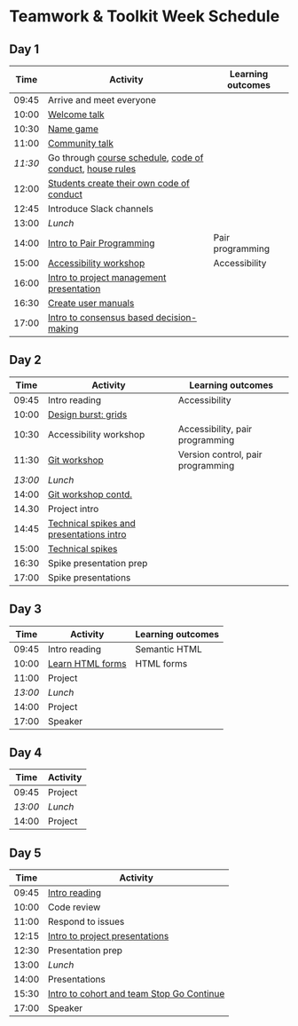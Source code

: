 # Teamwork & Toolkit Week Schedule

## Day 1

| Time    | Activity                                                                                                                                                                                                                                                                                                                                | Learning outcomes |
| ------- | --------------------------------------------------------------------------------------------------------------------------------------------------------------------------------------------------------------------------------------------------------------------------------------------------------------------------------------- | ----------------- |
| 09:45   | Arrive and meet everyone                                                                                                                                                                                                                                                                                                                |                   |
| 10:00   | [Welcome talk](http://facresources.com/slides/students-day-1-talk#/)                                                                                                                                                                                                                                                                    |                   |
| 10:30   | [Name game](https://github.com/foundersandcoders/master-reference/blob/master/coursebook/week-1/resources/name-game.md)                                                                                                                                                                                                                 |                   |
| 11:00   | [Community talk](https://facresources.com/slides/community-talk#/)                                                                                                                                                                                                                                                                      |                   |
| _11:30_ | Go through [course schedule](https://github.com/foundersandcoders/master-reference/tree/master/coursebook), [code of conduct](https://github.com/foundersandcoders/master-reference/blob/master/code-of-conduct.md), [house rules](https://github.com/foundersandcoders/master-reference/blob/master/coursebook/general/house-rules.md) |                   |
| 12:00   | [Students create their own code of conduct](https://github.com/foundersandcoders/master-reference/blob/master/coursebook/week-1/cohort-code-of-conduct.md)                                                                                                                                                                              |
| 12:45   | Introduce Slack channels                                                                                                                                                                                                                                                                                                                |                   |
| 13:00   | _Lunch_                                                                                                                                                                                                                                                                                                                                 |                   |
| 14:00   | [Intro to Pair Programming](https://github.com/foundersandcoders/master-reference/blob/master/coursebook/week-1/pair-programming.md)                                                                                                                                                                                                    | Pair programming  |
| 15:00   | [Accessibility workshop](https://github.com/foundersandcoders/web-accessibility/blob/master/putting-yourself-in-someone-elses-shoes.md)                                                                                                                                                                                                 | Accessibility     |
| 16:00   | [Intro to project management presentation](https://hackmd.io/@sofer/S1wGfV2M8#/)                                                                                                                                                                                                                                                        |                   | Project management |
| 16:30   | [Create user manuals](https://github.com/foundersandcoders/master-reference/blob/master/coursebook/general/user-manuals/ISSUE_TEMPLATE.md)                                                                                                                                                                                              |                   |
| 17:00   | [Intro to consensus based decision-making](https://github.com/foundersandcoders/hq/blob/master/cooperative-structures.md)                                                                                                                                                                                                               |                   |

## Day 2

| Time    | Activity                                                                                                                                                           | Learning outcomes                 |
| ------- | ------------------------------------------------------------------------------------------------------------------------------------------------------------------ | --------------------------------- |
| 09:45   | Intro reading                                                                                                                                                      | Accessibility                     |
| 10:00   | [Design burst: grids](https://docs.google.com/presentation/d/11rIDhbzacs6AUFTVCiJd9f0Ud73TvM4Q9LScMVhctUY/edit?ts=5b4f0840#slide=id.g26a95a14fb_0_0)               |                                   |
| 10:30   | Accessibility workshop                                                                                                                                             | Accessibility, pair programming   |
| 11:30   | [Git workshop](https://github.com/foundersandcoders/git-workflow-workshop-for-two)                                                                                 | Version control, pair programming |
| _13:00_ | _Lunch_                                                                                                                                                            |                                   |
| 14:00   | [Git workshop contd.](https://github.com/foundersandcoders/git-workflow-workshop-for-two)                                                                          |                                   |
| 14.30   | Project intro                                                                                                                                                      |                                   |
| 14:45   | [Technical spikes and presentations intro](https://github.com/foundersandcoders/master-reference/blob/master/coursebook/general/research-presentation-guidance.md) |                                   |
| 15:00   | [Technical spikes](https://github.com/foundersandcoders/master-reference/blob/master/coursebook/week-1/research-afternoon.md)                                      |                                   |
| 16:30   | Spike presentation prep                                                                                                                                            |                                   |
| 17:00   | Spike presentations                                                                                                                                                |                                   |

## Day 3

| Time    | Activity                                                           | Learning outcomes |
| ------- | ------------------------------------------------------------------ | ----------------- |
| 09:45   | Intro reading                                                      | Semantic HTML     |
| 10:00   | [Learn HTML forms](https://github.com/oliverjam/learn-html-forms/) | HTML forms        |
| 11:00   | Project                                                            |                   |
| _13:00_ | _Lunch_                                                            |                   |
| 14:00   | Project                                                            |                   |
| 17:00   | Speaker                                                            |                   |

## Day 4

| Time    | Activity |
| ------- | -------- |
| 09:45   | Project  |
| _13:00_ | _Lunch_  |
| 14:00   | Project  |

## Day 5

| Time  | Activity                                                                                                                                                                 |
| ----- | ------------------------------------------------------------------------------------------------------------------------------------------------------------------------ |
| 09:45 | [Intro reading](https://github.com/foundersandcoders/master-reference/blob/master/coursebook/week-1/codereviewintro.md)                                                  |
| 10:00 | Code review                                                                                                                                                              |
| 11:00 | Respond to issues                                                                                                                                                        |
| 12:15 | [Intro to project presentations](https://github.com/foundersandcoders/master-reference/blob/master/coursebook/general/weekly-projects.md#project-presentation)           |  |
| 12:30 | Presentation prep                                                                                                                                                        |
| 13:00 | _Lunch_                                                                                                                                                                  |
| 14:00 | Presentations                                                                                                                                                            |
| 15:30 | [Intro to cohort and team Stop Go Continue](https://github.com/foundersandcoders/master-reference/blob/master/coursebook/general/retrospectives.md#cohort-retrospective) |
| 17:00 | Speaker                                                                                                                                                                  |
